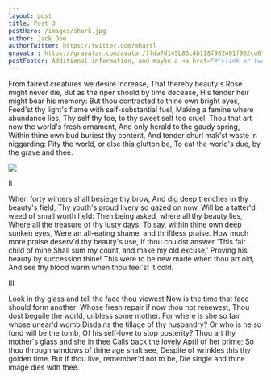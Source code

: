 ```yaml
---
layout: post
title: Post 3
postHero: /images/shark.jpg
author: Jack Doe
authorTwitter: https://twitter.com/mhartl
gravatar: https://gravatar.com/avatar/ffda7d145b83c4b118f982401f962ca6?s=150
postFooter: Additional information, and maybe a <a href="#">link or two</a>
---
```

From fairest creatures we desire increase,
That thereby beauty's Rose might never die,
But as the riper should by time decease,
His tender heir might bear his memory:
But thou contracted to thine own bright eyes,
Feed'st thy light's flame with self-substantial fuel,
Making a famine where abundance lies,
Thy self thy foe, to thy sweet self too cruel:
Thou that art now the world's fresh ornament,
And only herald to the gaudy spring,
Within thine own bud buriest thy content,
And tender churl mak'st waste in niggarding:
  Pity the world, or else this glutton be,
  To eat the world's due, by the grave and thee.

<img class="pull-left" src="http://placekitten.com/400/200"/>

II

When forty winters shall besiege thy brow,
And dig deep trenches in thy beauty's field,
Thy youth's proud livery so gazed on now,
Will be a tatter'd weed of small worth held:
Then being asked, where all thy beauty lies,
Where all the treasure of thy lusty days;
To say, within thine own deep sunken eyes,
Were an all-eating shame, and thriftless praise.
How much more praise deserv'd thy beauty's use,
If thou couldst answer 'This fair child of mine
Shall sum my count, and make my old excuse,'
Proving his beauty by succession thine!
  This were to be new made when thou art old,
  And see thy blood warm when thou feel'st it cold.

III

Look in thy glass and tell the face thou viewest
Now is the time that face should form another;
Whose fresh repair if now thou not renewest,
Thou dost beguile the world, unbless some mother.
For where is she so fair whose unear'd womb
Disdains the tillage of thy husbandry?
Or who is he so fond will be the tomb,
Of his self-love to stop posterity?
Thou art thy mother's glass and she in thee
Calls back the lovely April of her prime;
So thou through windows of thine age shalt see,
Despite of wrinkles this thy golden time.
  But if thou live, remember'd not to be,
  Die single and thine image dies with thee.